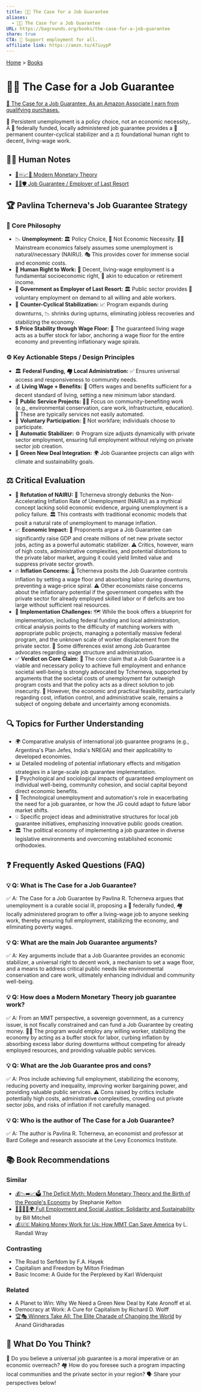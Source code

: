 ```yaml
---
title: 💼✅ The Case for a Job Guarantee
aliases:
  - 💼✅ The Case for a Job Guarantee
URL: https://bagrounds.org/books/the-case-for-a-job-guarantee
share: true
CTA: 🤝 Support employment for all.
affiliate link: https://amzn.to/47iuypP
---
```

[Home](../index.md) > [Books](./index.md)  
# 💼✅ The Case for a Job Guarantee  
[🛒 The Case for a Job Guarantee. As an Amazon Associate I earn from qualifying purchases.](https://amzn.to/47iuypP)  
  
📢 Persistent unemployment is a policy choice, not an economic necessity,. A 🏦 federally funded, locally administered job guarantee provides a 🔄 permanent counter-cyclical stabilizer and a ⚖️ foundational human right to decent, living-wage work.  
  
## 📝🐒 Human Notes  
- [🏦♾️📈💸 Modern Monetary Theory](../topics/modern-monetary-theory.md)  
- [🧑‍💼🛡️ Job Guarantee / Employer of Last Resort](../topics/job-guarantee-employer-of-last-resort.md)  
  
## 🏆 Pavlina Tcherneva's Job Guarantee Strategy  
  
### 🎯 Core Philosophy  
* 📉 **Unemployment:** 🏛️ Policy Choice, 🚫 Not Economic Necessity. 👨‍🏫 Mainstream economics falsely assumes some unemployment is natural/necessary (NAIRU). 🎭 This provides cover for immense social and economic costs.  
* 🤝 **Human Right to Work:** 📜 Decent, living-wage employment is a fundamental socioeconomic right, 🏫 akin to education or retirement income.  
* 🏢 **Government as Employer of Last Resort:** 🏛️ Public sector provides 🙋 voluntary employment on demand to all willing and able workers.  
* 🔄 **Counter-Cyclical Stabilization:** 📈 Program expands during downturns, 📉 shrinks during upturns, eliminating jobless recoveries and stabilizing the economy.  
* 💲 **Price Stability through Wage Floor:** 🚧 The guaranteed living wage acts as a buffer stock for labor, anchoring a wage floor for the entire economy and preventing inflationary wage spirals.  
  
### ⚙️ Key Actionable Steps / Design Principles  
* 🏛️ **Federal Funding, 🏘️ Local Administration:** ✅ Ensures universal access and responsiveness to community needs.  
* 💰 **Living Wage + Benefits:** 🎁 Offers wages and benefits sufficient for a decent standard of living, setting a new minimum labor standard.  
* 🤝 **Public Service Projects:** 🧑‍🌾 Focus on community-benefiting work (e.g., environmental conservation, care work, infrastructure, education). 🤖 These are typically services not easily automated.  
* 🙋 **Voluntary Participation:** 🚫 Not workfare; individuals choose to participate.  
* 🔄 **Automatic Stabilizer:** ⚙️ Program size adjusts dynamically with private sector employment, ensuring full employment without relying on private sector job creation.  
* 🌱 **Green New Deal Integration:** 🌍 Job Guarantee projects can align with climate and sustainability goals.  
  
## ⚖️ Critical Evaluation  
  
* 🚫 **Refutation of NAIRU:** 🙅 Tcherneva strongly debunks the Non-Accelerating Inflation Rate of Unemployment (NAIRU) as a mythical concept lacking solid economic evidence, arguing unemployment is a policy failure. 🏛️ This contrasts with traditional economic models that posit a natural rate of unemployment to manage inflation.  
* 📈 **Economic Impact:** 🚀 Proponents argue a Job Guarantee can significantly raise GDP and create millions of net new private sector jobs, acting as a powerful automatic stabilizer. ⚠️ Critics, however, warn of high costs, administrative complexities, and potential distortions to the private labor market, arguing it could yield limited value and suppress private sector growth.  
* 🔥 **Inflation Concerns:** 🌡️ Tcherneva posits the Job Guarantee controls inflation by setting a wage floor and absorbing labor during downturns, preventing a wage-price spiral. ⚠️ Other economists raise concerns about the inflationary potential if the government competes with the private sector for already employed skilled labor or if deficits are too large without sufficient real resources.  
* 🚧 **Implementation Challenges:** 🗺️ While the book offers a blueprint for implementation, including federal funding and local administration, critical analysis points to the difficulty of matching workers with appropriate public projects, managing a potentially massive federal program, and the unknown scale of worker displacement from the private sector. 🤝 Some differences exist among Job Guarantee advocates regarding wage structure and administration.  
* ✅ **Verdict on Core Claim:** 🎯 The core claim that a Job Guarantee is a viable and necessary policy to achieve full employment and enhance societal well-being is strongly advocated by Tcherneva, supported by arguments that the societal costs of unemployment far outweigh program costs and that the policy acts as a direct solution to job insecurity. 🤔 However, the economic and practical feasibility, particularly regarding cost, inflation control, and administrative scale, remains a subject of ongoing debate and uncertainty among economists.  
  
## 🔍 Topics for Further Understanding  
  
* 🌍 Comparative analysis of international job guarantee programs (e.g., Argentina's Plan Jefes, India's NREGA) and their applicability to developed economies.  
* 📊 Detailed modeling of potential inflationary effects and mitigation strategies in a large-scale job guarantee implementation.  
* 🧠 Psychological and sociological impacts of guaranteed employment on individual well-being, community cohesion, and social capital beyond direct economic benefits.  
* 🤖 Technological unemployment and automation's role in exacerbating the need for a job guarantee, or how the JG could adapt to future labor market shifts.  
* 💡 Specific project ideas and administrative structures for local job guarantee initiatives, emphasizing innovative public goods creation.  
* 🏛️ The political economy of implementing a job guarantee in diverse legislative environments and overcoming established economic orthodoxies.  
  
## ❓ Frequently Asked Questions (FAQ)  
  
### 💡 Q: What is The Case for a Job Guarantee?  
✅ A: The Case for a Job Guarantee by Pavlina R. Tcherneva argues that unemployment is a curable social ill, proposing a 🏦 federally funded, 🏘️ locally administered program to offer a living-wage job to anyone seeking work, thereby ensuring full employment, stabilizing the economy, and eliminating poverty wages.  
  
### 💡 Q: What are the main Job Guarantee arguments?  
✅ A: Key arguments include that a Job Guarantee provides an economic stabilizer, a universal right to decent work, a mechanism to set a wage floor, and a means to address critical public needs like environmental conservation and care work, ultimately enhancing individual and community well-being.  
  
### 💡 Q: How does a Modern Monetary Theory job guarantee work?  
✅ A: From an MMT perspective, a sovereign government, as a currency issuer, is not fiscally constrained and can fund a Job Guarantee by creating money. 🧑‍🏭 The program would employ any willing worker, stabilizing the economy by acting as a buffer stock for labor, curbing inflation by absorbing excess labor during downturns without competing for already employed resources, and providing valuable public services.  
  
### 💡 Q: What are the Job Guarantee pros and cons?  
✅ A: Pros include achieving full employment, stabilizing the economy, reducing poverty and inequality, improving worker bargaining power, and providing valuable public services. ⚠️ Cons raised by critics include potentially high costs, administrative complexities, crowding out private sector jobs, and risks of inflation if not carefully managed.  
  
### 💡 Q: Who is the author of The Case for a Job Guarantee?  
✅ A: The author is Pavlina R. Tcherneva, an economist and professor at Bard College and research associate at the Levy Economics Institute.  
  
## 📚 Book Recommendations  
  
### Similar  
* [💰📉➡️📈🗳️ The Deficit Myth: Modern Monetary Theory and the Birth of the People's Economy](./the-deficit-myth.md) by Stephanie Kelton  
* [🧑‍🤝‍🧑✅🌍 Full Employment and Social Justice: Solidarity and Sustainability](./full-employment-and-social-justice-solidarity-and-sustainability.md) by Bill Mitchell  
* [💰🇺🇸 Making Money Work for Us: How MMT Can Save America](./making-money-work-for-us-how-mmt-can-save-america.md) by L. Randall Wray  
  
### Contrasting  
* The Road to Serfdom by F.A. Hayek  
* Capitalism and Freedom by Milton Friedman  
* Basic Income: A Guide for the Perplexed by Karl Widerquist  
  
### Related  
* A Planet to Win: Why We Need a Green New Deal by Kate Aronoff et al.  
* Democracy at Work: A Cure for Capitalism by Richard D. Wolff  
* [🏆🎭 Winners Take All: The Elite Charade of Changing the World](./winners-take-all-the-elite-charade-of-changing-the-world.md) by Anand Giridharadas  
  
## 🫵 What Do You Think?  
🤔 Do you believe a universal job guarantee is a moral imperative or an economic overreach? 🏘️ How do you foresee such a program impacting local communities and the private sector in your region? 🗣️ Share your perspectives below!